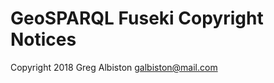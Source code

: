 GeoSPARQL Fuseki Copyright Notices 
============================

Copyright 2018 Greg Albiston <galbiston@mail.com>